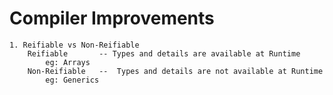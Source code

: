 # Compiler Improvements

	1. Reifiable vs Non-Reifiable
		Reifiable 		-- Types and details are available at Runtime
			eg: Arrays
		Non-Reifiable   --  Types and details are not available at Runtime
			eg: Generics